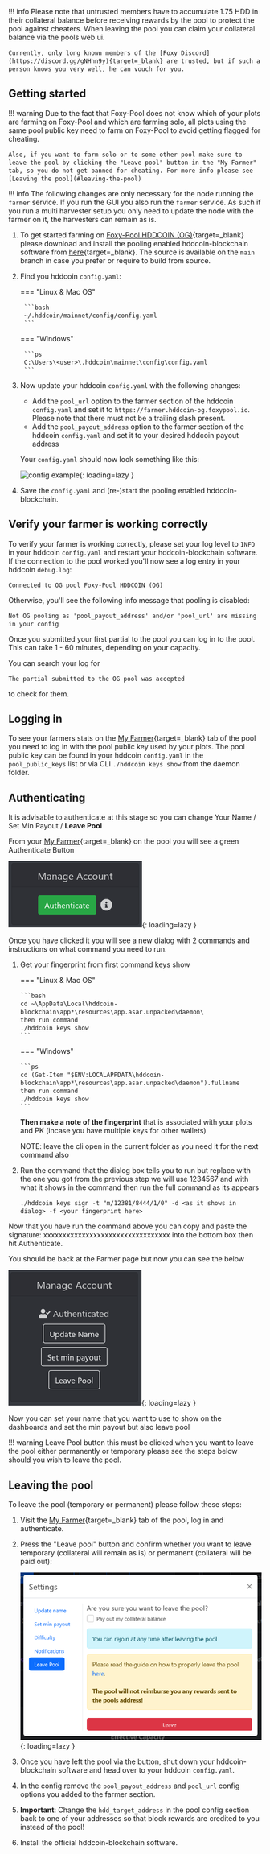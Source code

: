 !!! info
    Please note that untrusted members have to accumulate 1.75 HDD in their collateral balance before receiving rewards by the pool to protect the pool against cheaters. When leaving the pool you can claim your collateral balance via the pools web ui.

    Currently, only long known members of the [Foxy Discord](https://discord.gg/gNHhn9y){target=_blank} are trusted, but if such a person knows you very well, he can vouch for you.

## Getting started

!!! warning
    Due to the fact that Foxy-Pool does not know which of your plots are farming on Foxy-Pool and which are farming solo, all plots using the same pool public key need to farm on Foxy-Pool to avoid getting flagged for cheating.

    Also, if you want to farm solo or to some other pool make sure to leave the pool by clicking the "Leave pool" button in the "My Farmer" tab, so you do not get banned for cheating. For more info please see [Leaving the pool](#leaving-the-pool)

!!! info
    The following changes are only necessary for the node running the `farmer` service. If you run the GUI you also run the `farmer` service. As such if you run a multi harvester setup you only need to update the node with the farmer on it, the harvesters can remain as is.

1. To get started farming on [Foxy-Pool HDDCOIN (OG)](https://hddcoin-og.foxypool.io){target=_blank} please download and install the pooling enabled hddcoin-blockchain software from [here](https://github.com/felixbrucker/hddcoin-blockchain/releases/latest){target=_blank}. The source is available on the `main` branch in case you prefer or require to build from source.
2. Find you hddcoin `config.yaml`:
   
    === "Linux & Mac OS"

        ```bash
        ~/.hddcoin/mainnet/config/config.yaml
        ```
   
    === "Windows"

        ```ps
        C:\Users\<user>\.hddcoin\mainnet\config\config.yaml
        ```

3. Now update your hddcoin `config.yaml` with the following changes:
    - Add the `pool_url` option to the farmer section of the hddcoin `config.yaml` and set it to `https://farmer.hddcoin-og.foxypool.io`. Please note that there must not be a trailing slash present.
    - Add the `pool_payout_address` option to the farmer section of the hddcoin `config.yaml` and set it to your desired hddcoin payout address

    Your `config.yaml` should now look something like this:

    ![config example](../../../../assets/img/getting-started/foxy-pool-hddcoin-og-config-example.png){: loading=lazy }

4. Save the `config.yaml` and (re-)start the pooling enabled hddcoin-blockchain.

## Verify your farmer is working correctly

To verify your farmer is working correctly, please set your log level to `INFO` in your hddcoin `config.yaml` and restart your hddcoin-blockchain software.
If the connection to the pool worked you'll now see a log entry in your hddcoin `debug.log`:
```
Connected to OG pool Foxy-Pool HDDCOIN (OG)
```
Otherwise, you'll see the following info message that pooling is disabled:
```
Not OG pooling as 'pool_payout_address' and/or 'pool_url' are missing in your config
```

Once you submitted your first partial to the pool you can log in to the pool. This can take 1 - 60 minutes, depending on your capacity.

You can search your log for
```
The partial submitted to the OG pool was accepted
```
to check for them.

## Logging in

To see your farmers stats on the [My Farmer](https://hddcoin-og.foxypool.io/my-farmer){target=_blank} tab of the pool you need to log in with the pool public key used by your plots. The pool public key can be found in your hddcoin `config.yaml` in the `pool_public_keys` list or via CLI `./hddcoin keys show` from the daemon folder.


## Authenticating

It is advisable to authenticate at this stage so you can change Your Name /  Set Min Payout / **Leave Pool**

From your [My Farmer](https://hddcoin-og.foxypool.io/my-farmer){target=_blank} on the pool you will see a green Authenticate Button

![auth1](../../../../assets/img/getting-started/auth-account-1.png){: loading=lazy }

Once you have clicked it you will see a new dialog with 2 commands and instructions on what command you need to run.
 1. Get your fingerprint from first command keys show

    === "Linux & Mac OS"

        ```bash
        cd ~\AppData\Local\hddcoin-blockchain\app*\resources\app.asar.unpacked\daemon\
        then run command
        ./hddcoin keys show
        ```
   
    === "Windows"

        ```ps
        cd (Get-Item "$ENV:LOCALAPPDATA\hddcoin-blockchain\app*\resources\app.asar.unpacked\daemon").fullname
        then run command
        ./hddcoin keys show
        ```
    
    **Then make a note of the fingerprint** that is associated with your plots and PK (incase you have multiple keys for other wallets)

    NOTE: leave the cli open in the current folder as you need it for the next command also

 2. Run the command that the dialog box tells you to run but replace <your fingerprint here> with the one you got from the previous step we will use 1234567
    and <as it shows in dialog> with what it shows in the command then run the full command as its appears

    ```
    ./hddcoin keys sign -t "m/12381/8444/1/0" -d <as it shows in dialog> -f <your fingerprint here>
    ```
Now that you have run the command above you can copy and paste the signature: xxxxxxxxxxxxxxxxxxxxxxxxxxxxxxxxx into the bottom box then hit Authenticate.

You should be back at the Farmer page but now you can see the below

![auth2](../../../../assets/img/getting-started/auth-account-2.png){: loading=lazy }

Now you can set your name that you want to use to show on the dashboards and set the min payout but also leave pool

!!! warning 
    Leave Pool button this must be clicked when you want to leave the pool either permanently or temporary please see the steps below should you wish to leave the pool.



## Leaving the pool

To leave the pool (temporary or permanent) please follow these steps:

1. Visit the [My Farmer](https://hddcoin-og.foxypool.io/my-farmer){target=_blank} tab of the pool, log in and authenticate.
2. Press the "Leave pool" button and confirm whether you want to leave temporary (collateral will remain as is) or permanent (collateral will be paid out):

    ![leave pool](../../../../assets/img/getting-started/leave-chia-pool.png){: loading=lazy }

3. Once you have left the pool via the button, shut down your hddcoin-blockchain software and head over to your hddcoin `config.yaml`.
4. In the config remove the `pool_payout_address` and `pool_url` config options you added to the farmer section.
5. **Important**: Change the `hdd_target_address` in the pool config section back to one of your addresses so that block rewards are credited to you instead of the pool!
6. Install the official hddcoin-blockchain software.
